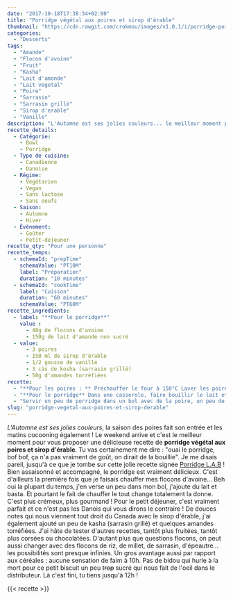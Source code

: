 ```yaml
---
date: "2017-10-18T17:38:34+02:00"
title: "Porridge végétal aux poires et sirop d'érable"
thumbnail: "https://cdn.rawgit.com/crokmou/images/v1.0.1/i/porridge-poire-sirop-erable-crokmou-blog-belge-cuisine-voyage-01.jpg"
categories:
  - "Desserts"
tags:
  - "Amande"
  - "Flocon d'avoine"
  - "Fruit"
  - "Kasha"
  - "Lait d'amande"
  - "Lait vegetal"
  - "Poire"
  - "Sarrasin"
  - "Sarrasin grillé"
  - "Sirop d'erable"
  - "Vanille"
description: "L'Automne est ses jolies couleurs... le meilleur moment pour vous proposer une délicieuse recette de porridge végétal aux poires et sirop d'érable."
recette_details:
  - Catégorie:
    - Bowl
    - Porridge
  - Type de cuisine:
    - Canadienne
    - Danoise
  - Régime:
    - Végétarien
    - Vegan
    - Sans lactose
    - Sans oeufs
  - Saison:
    - Automne
    - Hiver
  - Évènement:
    - Goûter
    - Petit-dejeuner
recette_qty: "Pour une personne"
recette_temps:
  - schemaId: "prepTime"
    schemaValue: "PT10M"
    label: "Préparation"
    duration: "10 minutes"
  - schemaId: "cookTime"
    label: "Cuisson"
    duration: "60 minutes"
    schemaValue: "PT60M"
recette_ingredients:
  - label: "**Pour le porridge**"
    value :
      - 40g de flocons d'avoine
      - 150g de lait d'amande non sucré
  - value:
      - 3 poires
      - 150 ml de sirop d'érable
      - 1/2 gousse de vanille
      - 3 càs de kosha (sarrasin grillé)
      - 50g d'amandes torréfiées
recette:
  - "**Pour les poires : ** Préchauffer le four à 150°C Laver les poires et les couper en deux. Dans un bol, mélanger le sirop d'érable avec les grains de la gousse de vanille Verser cette préparation dans un plat allant au four. Placer les poires, faces internes, sur le sirop d'érable Mettre à cuire au four environ 1h jusqu'à ce que les poires soient tendres et bien imbibées de sirop."
  - "**Pour le porridge** Dans une casserole, faire bouillir le lait et les flocons d'avoine. Une fois à ébullition, réduire le feu au minimum et laisser cuire tout en mélangeant jusqu'à avoir une bonne consistance assez crémeuse."
  - "Servir un peu de porridge dans un bol avec de la poire, un peu de sirop et quelques graines de sarrasins ainsi que des éclats d'amandes."
slug: "porridge-vegetal-aux-poires-et-sirop-derable"
---
```


_L'Automne est ses jolies couleurs_, la saison des poires fait son entrée et les matins cocooning également ! Le weekend arrive et c'est le meilleur moment pour vous proposer une délicieuse recette de **porridge végétal aux poires et sirop d'érable**. Tu vas certainement me dire : "ouai le porridge, bof bof, ça n'a pas vraiment de goût, on dirait de la bouillie". Je me disais pareil, jusqu'à ce que je tombe sur cette jolie recette signée [Porridge L.A.B](https://porridgelab.com/) ! Bien assaisonné et accompagné, le porridge est vraiment délicieux. C'est d'ailleurs la première fois que je faisais chauffer mes flocons d'avoine... Beh oui la plupart du temps, j'en verse un peu dans mon bol, j'ajoute du lait et basta. Et pourtant le fait de chauffer le tout change totalement la donne. C'est plus crémeux, plus gourmand ! Pour le petit déjeuner, c'est vraiment parfait et ce n'est pas les Danois qui vous dirons le contraire ! De douces notes qui nous viennent tout droit du Canada avec le sirop d'érable, j'ai également ajouté un peu de kasha (sarrasin grillé) et quelques amandes torréfiées. J'ai hâte de tester d'autres recettes, tantôt plus fruitées, tantôt plus corsées ou chocolatées. D'autant plus que questions flocons, on peut aussi changer avec des flocons de riz, de millet, de sarrasin, d'épeautre... les possibilités sont presque infinies. Un gros avantage aussi par rapport aux céréales : aucune sensation de faim à 10h. Pas de bidou qui hurle à la mort pour ce petit biscuit un peu <del>trop</del> sucré qui nous fait de l'oeil dans le distributeur. Là c'est fini, tu tiens jusqu'à 12h !

{{< recette >}}
